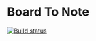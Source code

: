 Board To Note
====================================

[![Build status](https://build.appcenter.ms/v0.1/apps/2aadad69-4eaf-42f8-91d0-a243b7291b02/branches/master/badge)](https://appcenter.ms)
